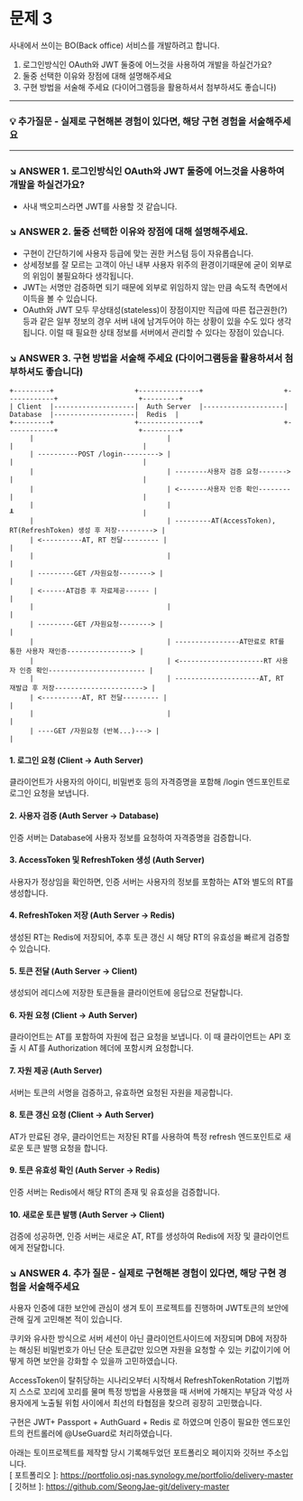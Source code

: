 # 문제 3

사내에서 쓰이는 BO(Back office) 서비스를 개발하려고 합니다.

1. 로그인방식인 OAuth와 JWT 둘중에 어느것을 사용하여 개발을 하실건가요?
2. 둘중 선택한 이유와 장점에 대해 설명해주세요
3. 구현 방법을 서술해 주세요 (다이어그램등을 활용하셔서 첨부하셔도 좋습니다)

---

### 💡 추가질문 - 실제로 구현해본 경험이 있다면, 해당 구현 경험을 서술해주세요

---

### ↘️ ANSWER 1. 로그인방식인 OAuth와 JWT 둘중에 어느것을 사용하여 개발을 하실건가요?

- 사내 백오피스라면 JWT를 사용할 것 같습니다.

### ↘️ ANSWER 2. 둘중 선택한 이유와 장점에 대해 설명해주세요.

- 구현이 간단하기에 사용자 등급에 맞는 권한 커스텀 등이 자유롭습니다.
- 상세정보를 잘 모르는 고객이 아닌 내부 사용자 위주의 환경이기때문에 굳이 외부로의 위임이 불필요하다 생각됩니다.
- JWT는 서명만 검증하면 되기 때문에 외부로 위임하지 않는 만큼 속도적 측면에서 이득을 볼 수 있습니다.
- OAuth와 JWT 모두 무상태성(stateless)이 장점이지만 직급에 따른 접근권한(?) 등과 같은 일부 정보의 경우 서버 내에 남겨두어야 하는 상황이 있을 수도 있다 생각됩니다. 이럴 때 필요한 상태 정보를 서버에서 관리할 수 있다는 장점이 있습니다.

### ↘️ ANSWER 3. 구현 방법을 서술해 주세요 (다이어그램등을 활용하셔서 첨부하셔도 좋습니다)

```
+---------+                    +---------------+                    +------------+                    +---------+
| Client  |--------------------|  Auth Server  |--------------------|  Database  |--------------------|  Redis  |
+---------+                    +---------------+                    +------------+                    +---------+
     |                                 |                                  |                                |
     | ----------POST /login---------> |                                  |                                |
     |                                 | --------사용자 검증 요청-------> |                                |
     |                                 | <-------사용자 인증 확인-------- |                                |
     |                                 |                                  ┸                                |
     |                                 | ---------AT(AccessToken), RT(RefreshToken) 생성 후 저장---------> |
     | <----------AT, RT 전달--------- |                                                                   |
     |                                 |                                                                   |
     | ---------GET /자원요청--------> |                                                                   |
     | <------AT검증 후 자료제공------ |                                                                   |
     |                                 |                                                                   |
     | ---------GET /자원요청--------> |                                                                   |
     |                                 | ----------------AT만료로 RT를 통한 사용자 재인증----------------> |
     |                                 | <---------------------RT 사용자 인증 확인------------------------ |
     |                                 | ---------------------AT, RT 재발급 후 저장----------------------> |
     | <----------AT, RT 전달--------- |                                                                   |
     |                                 |                                                                   |
     | ----GET /자원요청 (반복...)---> |                                                                   |

```

#### 1. 로그인 요청 (Client -> Auth Server)

클라이언트가 사용자의 아이디, 비밀번호 등의 자격증명을 포함해 /login 엔드포인트로 로그인 요청을 보냅니다.

#### 2. 사용자 검증 (Auth Server -> Database)

인증 서버는 Database에 사용자 정보를 요청하여 자격증명을 검증합니다.

#### 3. AccessToken 및 RefreshToken 생성 (Auth Server)

사용자가 정상임을 확인하면, 인증 서버는 사용자의 정보를 포함하는 AT와 별도의 RT를 생성합니다.

#### 4. RefreshToken 저장 (Auth Server -> Redis)

생성된 RT는 Redis에 저장되어, 추후 토큰 갱신 시 해당 RT의 유효성을 빠르게 검증할 수 있습니다.

#### 5. 토큰 전달 (Auth Server -> Client)

생성되어 레디스에 저장한 토큰들을 클라이언트에 응답으로 전달합니다.

#### 6. 자원 요청 (Client -> Auth Server)

클라이언트는 AT를 포함하여 자원에 접근 요청을 보냅니다. 이 때 클라이언트는 API 호출 시 AT를 Authorization 헤더에 포함시켜 요청합니다.

#### 7. 자원 제공 (Auth Server)

서버는 토큰의 서명을 검증하고, 유효하면 요청된 자원을 제공합니다.

#### 8. 토큰 갱신 요청 (Client -> Auth Server)

AT가 만료된 경우, 클라이언트는 저장된 RT를 사용하여 특정 refresh 엔드포인트로 새로운 토큰 발행 요청을 합니다.

#### 9. 토큰 유효성 확인 (Auth Server -> Redis)

인증 서버는 Redis에서 해당 RT의 존재 및 유효성을 검증합니다.

#### 10. 새로운 토큰 발행 (Auth Server -> Client)

검증에 성공하면, 인증 서버는 새로운 AT, RT를 생성하여 Redis에 저장 및 클라이언트에게 전달합니다.

### ↘️ ANSWER 4. 추가 질문 - 실제로 구현해본 경험이 있다면, 해당 구현 경험을 서술해주세요

사용자 인증에 대한 보안에 관심이 생겨 토이 프로젝트를 진행하며 JWT토큰의 보안에 관해 깊게 고민해본 적이 있습니다.

쿠키와 유사한 방식으로 서버 세션이 아닌 클라이언트사이드에 저장되며 DB에 저장하는 해싱된 비밀번호가 아닌 단순 토큰값만 있으면 자원을 요청할 수 있는 키값이기에 어떻게 하면 보안을 강화할 수 있을까 고민하였습니다.

AccessToken이 탈취당하는 시나리오부터 시작해서 RefreshTokenRotation 기법까지 스스로 꼬리에 꼬리를 물며 특정 방법을 사용했을 때 서버에 가해지는 부담과 악성 사용자에게 노출될 위험 사이에서 최선의 타협점을 찾으려 굉장히 고민했습니다.

구현은 JWT+ Passport + AuthGuard + Redis 로 하였으며 인증이 필요한 엔드포인트의 컨트롤러에 @UseGuard로 처리하였습니다.

아래는 토이프로젝트를 제작할 당시 기록해두었던 포트폴리오 페이지와 깃허브 주소입니다.  
[ 포트폴리오 ]: https://portfolio.osj-nas.synology.me/portfolio/delivery-master  
[ 깃허브 ]: https://github.com/SeongJae-git/delivery-master
